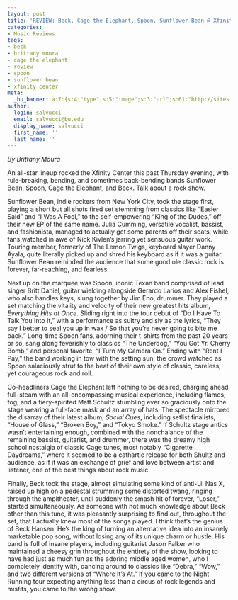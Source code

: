 ```yaml
---
layout: post
title: 'REVIEW: Beck, Cage the Elephant, Spoon, Sunflower Bean @ Xfinity Center 8/15'
categories:
- Music Reviews
tags:
- beck
- brittany moura
- cage the elephant
- review
- spoon
- sunflower bean
- xfinity center
meta:
  _bu_banner: a:7:{s:4:"type";s:5:"image";s:3:"url";s:61:"http://sites.bu.edu/wtbu/files/2019/08/529516B4-F60B-461A-A680-DEC28A874564.jpeg";s:3:"alt";s:0:"";s:7:"post_id";s:4:"5238";s:4:"html";s:0:"";s:8:"position";s:12:"contentWidth";s:7:"caption";s:0:"";}
author:
  login: salvucci
  email: salvucci@bu.edu
  display_name: salvucci
  first_name: ''
  last_name: ''
---
```

_By Brittany Moura_

An all-star lineup rocked the Xfinity Center this past Thursday evening, with rule-breaking, bending, and sometimes back-bending bands Sunflower Bean, Spoon, Cage the Elephant, and Beck. Talk about a rock show.

Sunflower Bean, indie rockers from New York City, took the stage first, playing a short but all shots fired set stemming from classics like “Easier Said” and “I Was A Fool,” to the self-empowering “King of the Dudes,” off their new EP of the same name. Julia Cumming, versatile vocalist, bassist, and fashionista, managed to actually get some parents off their seats, while fans watched in awe of Nick Kivlen’s jarring yet sensuous guitar work. Touring member, formerly of The Lemon Twigs, keyboard slayer Danny Ayala, quite literally picked up and shred his keyboard as if it was a guitar. Sunflower Bean reminded the audience that some good ole classic rock is forever, far-reaching, and fearless. 

Next up on the marquee was Spoon, iconic Texan band comprised of lead singer Britt Daniel, guitar wielding alongside Gerardo Larios and Alex Fishel, who also handles keys, slung together by Jim Eno, drummer. They played a set matching the vitality and velocity of their new greatest hits album, _Everything Hits at Once._ Sliding right into the tour debut of “Do I Have To Talk You Into It,” with a performance as sultry and sly as the lyrics, “They say I better to seal you up in wax / So that you’re never going to bite me back.” Long-time Spoon fans, adorning their t-shirts from the past 20 years or so, sang along feverishly to classics “The Underdog,” “You Got Yr. Cherry Bomb,” and personal favorite, “I Turn My Camera On.” Ending with “Rent I Pay,” the band working in tow with the setting sun, the crowd watched as Spoon salaciously strut to the beat of their own style of classic, careless, yet courageous rock and roll.

Co-headliners Cage the Elephant left nothing to be desired, charging ahead full-steam with an all-encompassing musical experience, including flames, fog, and a fiery-spirited Matt Schultz stumbling ever so graciously onto the stage wearing a full-face mask and an array of hats. The spectacle mirrored the disarray of their latest album, _Social Cues_, including setlist finalists, “House of Glass,” “Broken Boy,” and “Tokyo Smoke.” If Schultz stage antics wasn’t entertaining enough, combined with the nonchalance of the remaining bassist, guitarist, and drummer, there was the dreamy high school nostalgia of classic Cage tunes, most notably “Cigarette Daydreams,” where it seemed to be a cathartic release for both Shultz and audience, as if it was an exchange of grief and love between artist and listener, one of the best things about rock music. 

Finally, Beck took the stage, almost simulating some kind of anti-Lil Nas X, raised up high on a pedestal strumming some distorted twang, ringing through the ampitheater, until suddenly the smash hit of forever, “Loser,” started simultaneously. As someone with not much knowledge about Beck other than this tune, it was pleasantly surprising to find out, throughout the set, that I actually knew most of the songs played. I think that’s the genius of Beck Hansen. He’s the king of turning an alternative idea into an insanely marketable pop song, without losing any of its unique charm or hustle. His band is full of insane players, including guitarist Jason Falker who maintained a cheesy grin throughout the entirety of the show, looking to have had just as much fun as the adoring middle aged women, who I completely identify with, dancing around to classics like “Debra,” “Wow,” and two different versions of “Where It’s At.” If you came to the Night Running tour expecting anything less than a circus of rock legends and misfits, you came to the wrong show.